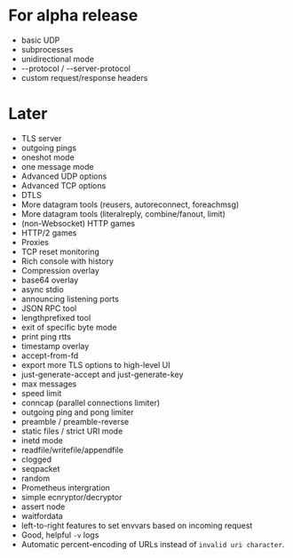 # For alpha release

* basic UDP
* subprocesses
* unidirectional mode
* --protocol / --server-protocol
* custom request/response headers

# Later

* TLS server
* outgoing pings
* oneshot mode
* one message mode
* Advanced UDP options
* Advanced TCP options
* DTLS
* More datagram tools (reusers, autoreconnect, foreachmsg)
* More datagram tools (literalreply, combine/fanout, limit)
* (non-Websocket) HTTP games
* HTTP/2 games
* Proxies
* TCP reset monitoring
* Rich console with history
* Compression overlay
* base64 overlay
* async stdio
* announcing listening ports
* JSON RPC tool
* lengthprefixed tool
* exit of specific byte mode
* print ping rtts
* timestamp overlay
* accept-from-fd
* export more TLS options to high-level UI
* just-generate-accept and just-generate-key
* max messages
* speed limit
* conncap (parallel connections limiter)
* outgoing ping and pong limiter
* preamble / preamble-reverse
* static files / strict URI mode
* inetd mode
* readfile/writefile/appendfile
* clogged
* seqpacket
* random
* Prometheus intergration
* simple ecnryptor/decryptor
* assert node
* waitfordata
* left-to-right features to set envvars based on incoming request
* Good, helpful `-v` logs
* Automatic percent-encoding of URLs instead of `invalid uri character`.
